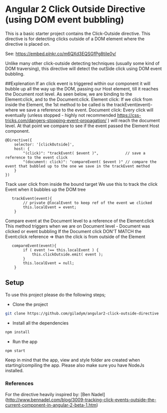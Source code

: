 # Angular 2 Click Outside Directive (using DOM event bubbling)
This is a basic starter project contains the Click-Outside directive.
This directive is for detecting clicks outside of a DOM element where the directive is placed on.

See: https://embed.plnkr.co/m6QXd3EQSGfPg8tiIe0y/

Unlike many other click-outside detecting techniques (usually some kind of DOM traversing),
this directive will detect the outSide click using DOM event bubbling.

##Explenation
If an click event is triggered within our component it will bubble up all the way up the DOM, passing our Host element, till it reaches the Document root level.
As seen below, we are binding to the Element:click, and to the Document:click.
Element click:
If we click from inside the Element, the 1st method to be called is the trackEvent(event)- where we save a reference to the event.
Document click:
Every click will eventually (unless stopped - highly not recommended https://css-tricks.com/dangers-stopping-event-propagation/ ) will reach the document level.
At that point we compare to see if the event passed the Element Host component.

```[html]
@Directive({
    selector: '[clickOutside]',
    host: {
        "(click)": "trackEvent( $event )",            // save a reference to the event click
        "(document: click)": "compareEvent( $event )" // compare the event that bubbled up to the one we save in the trackEvent method
    }
})
```
Track user click from inside the bound target
We use this to track the click Event when it bubbles up the DOM tree
```[html]
   trackEvent(event){
        // private @localEvent to keep ref of the event we clicked
        this.localEvent = event; 
    }
```  

Compare event at the Document level to a reference of the Element:click
This method triggers when we are on Document level  - Document was clicked or event bubbling
If the Document click DON'T MATCH the Event:click reference  => than the click is from outside of the Element
```[html]
   compareEvent(event){
        if ( event !== this.localEvent ) {
            this.clickOutside.emit( event );
        }
        this.localEvent = null;
    }
```    


## Setup
To use this project please do the following steps;

- Clone the project

```bash
git clone https://github.com/giladym/angular2-click-outside-directive
```
- Install all the dependencies

```bash
npm install
```
- Run the app

```bash
npm start
```

Keep in mind that the app, view and style folder are created when starting/compiling the app. Please also make sure you have NodeJs installed.

### References
For the directive heavily inspired by:
[Ben Nadel] (http://www.bennadel.com/blog/3009-tracking-click-events-outside-the-current-component-in-angular-2-beta-1.htm)

